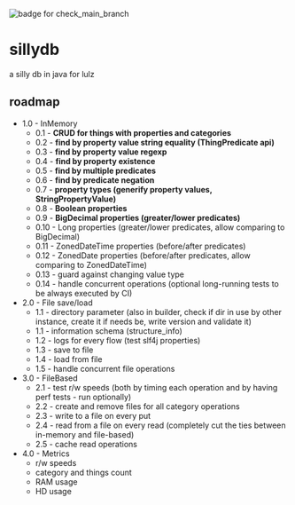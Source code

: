 ![badge for check_main_branch](https://github.com/tirpitz-verus/sillydb/actions/workflows/after_main_merge.yml/badge.svg)

# sillydb
a silly db in java for lulz

## roadmap
* 1.0 - InMemory
  * 0.1 - **CRUD for things with properties and categories**
  * 0.2 - **find by property value string equality (ThingPredicate api)**
  * 0.3 - **find by property value regexp**
  * 0.4 - **find by property existence**
  * 0.5 - **find by multiple predicates**
  * 0.6 - **find by predicate negation**
  * 0.7 - **property types (generify property values, StringPropertyValue)**
  * 0.8 - **Boolean properties**
  * 0.9 - **BigDecimal properties (greater/lower predicates)**
  * 0.10 - Long properties (greater/lower predicates, allow comparing to BigDecimal)
  * 0.11 - ZonedDateTime properties (before/after predicates)
  * 0.12 - ZonedDate properties (before/after predicates, allow comparing to ZonedDateTime)
  * 0.13 - guard against changing value type
  * 0.14 - handle concurrent operations (optional long-running tests to be always executed by CI)
* 2.0 - File save/load
  * 1.1 - directory parameter (also in builder, check if dir in use by other instance, create it if needs be, write version and validate it)
  * 1.1 - information schema (structure_info)
  * 1.2 - logs for every flow (test slf4j properties)
  * 1.3 - save to file
  * 1.4 - load from file
  * 1.5 - handle concurrent file operations
* 3.0 - FileBased
  * 2.1 - test r/w speeds (both by timing each operation and by having perf tests - run optionally)
  * 2.2 - create and remove files for all category operations
  * 2.3 - write to a file on every put
  * 2.4 - read from a file on every read (completely cut the ties between in-memory and file-based)
  * 2.5 - cache read operations
* 4.0 - Metrics
  * r/w speeds
  * category and things count
  * RAM usage
  * HD usage
